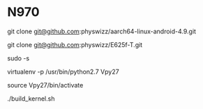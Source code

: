 
# N970



git clone git@github.com:physwizz/aarch64-linux-android-4.9.git

git clone git@github.com:physwizz/E625f-T.git


sudo -s


virtualenv -p /usr/bin/python2.7 Vpy27

source Vpy27/bin/activate

./build_kernel.sh

